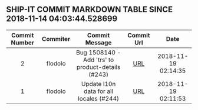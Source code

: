 ## SHIP-IT COMMIT MARKDOWN TABLE SINCE 2018-11-14 04:03:44.528699

| Commit Number | Commiter | Commit Message | Commit Url | Date | 
|:---:|:----:|:----------------------------------:|:------:|:----:| 
|2|flodolo|Bug 1508140 - Add 'trs' to product-details (#243)|[URL](https://github.com/mozilla-releng/ship-it/commit/6e63fa3ca7a575eb4b325d606f6652360fea20c7)|2018-11-19 02:14:35
|1|flodolo|Update l10n data for all locales (#244)|[URL](https://github.com/mozilla-releng/ship-it/commit/04cbfefdf23e1cf9b21edd1aa6c0bb2eb2f893c0)|2018-11-19 02:11:53


